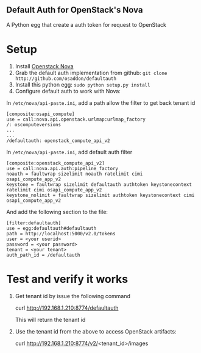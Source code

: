 Default Auth for OpenStack's Nova
--------------------------

A Python egg that create a auth token for request to OpenStack

Setup
=====

1. Install [Openstack Nova](http://wiki.openstack.org/InstallInstructions/Nova)
2. Grab the default auth implementation from github:
     `git clone http://github.com/osaddon/defaultauth`
3. Install this python egg: `sudo python setup.py install`
4. Configure default auth to work with Nova:

In `/etc/nova/api-paste.ini`, add a path allow the filter to get back tenant id

    [composite:osapi_compute]
    use = call:nova.api.openstack.urlmap:urlmap_factory
    /: oscomputeversions
    ...
    ...
    /defaultauth: openstack_compute_api_v2

In `/etc/nova/api-paste.ini`, add default auth filter

    [composite:openstack_compute_api_v2]
    use = call:nova.api.auth:pipeline_factory
    noauth = faultwrap sizelimit noauth ratelimit cimi osapi_compute_app_v2
    keystone = faultwrap sizelimit defaultauth authtoken keystonecontext ratelimit cimi osapi_compute_app_v2
    keystone_nolimit = faultwrap sizelimit authtoken keystonecontext cimi osapi_compute_app_v2

And add the following section to the file:

    [filter:defaultauth]
    use = egg:defaultauth#defaultauth
    path = http://localhost:5000/v2.0/tokens
    user = <your userid>
    password = <your password>
    tenant = <your tenant>
    auth_path_id = /defaultauth

Test and verify it works
========================
1. Get tenant id by issue the following command

    curl http://192.168.1.210:8774/defaultauth 

    This will return the tenant id

2. Use the tenant id from the above to access OpenStack artifacts:

    curl http://192.168.1.210:8774/v2/<tenant_id>/images

